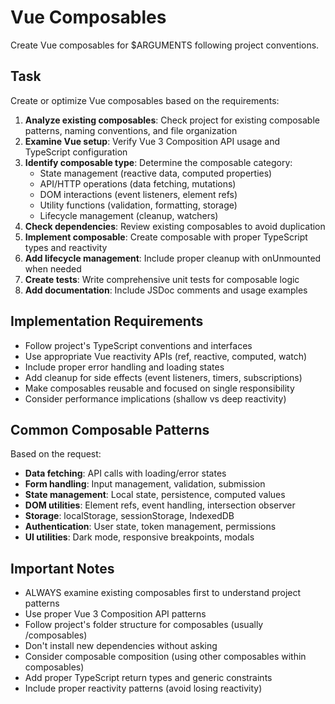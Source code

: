 # Vue Composables

Create Vue composables for $ARGUMENTS following project conventions.

## Task

Create or optimize Vue composables based on the requirements:

1. **Analyze existing composables**: Check project for existing composable patterns, naming conventions, and file organization
2. **Examine Vue setup**: Verify Vue 3 Composition API usage and TypeScript configuration
3. **Identify composable type**: Determine the composable category:
   - State management (reactive data, computed properties)
   - API/HTTP operations (data fetching, mutations)
   - DOM interactions (event listeners, element refs)
   - Utility functions (validation, formatting, storage)
   - Lifecycle management (cleanup, watchers)
4. **Check dependencies**: Review existing composables to avoid duplication
5. **Implement composable**: Create composable with proper TypeScript types and reactivity
6. **Add lifecycle management**: Include proper cleanup with onUnmounted when needed
7. **Create tests**: Write comprehensive unit tests for composable logic
8. **Add documentation**: Include JSDoc comments and usage examples

## Implementation Requirements

- Follow project's TypeScript conventions and interfaces
- Use appropriate Vue reactivity APIs (ref, reactive, computed, watch)
- Include proper error handling and loading states
- Add cleanup for side effects (event listeners, timers, subscriptions)
- Make composables reusable and focused on single responsibility
- Consider performance implications (shallow vs deep reactivity)

## Common Composable Patterns

Based on the request:
- **Data fetching**: API calls with loading/error states
- **Form handling**: Input management, validation, submission
- **State management**: Local state, persistence, computed values
- **DOM utilities**: Element refs, event handling, intersection observer
- **Storage**: localStorage, sessionStorage, IndexedDB
- **Authentication**: User state, token management, permissions
- **UI utilities**: Dark mode, responsive breakpoints, modals

## Important Notes

- ALWAYS examine existing composables first to understand project patterns
- Use proper Vue 3 Composition API patterns
- Follow project's folder structure for composables (usually /composables)
- Don't install new dependencies without asking
- Consider composable composition (using other composables within composables)
- Add proper TypeScript return types and generic constraints
- Include proper reactivity patterns (avoid losing reactivity)